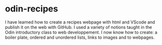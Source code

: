 # odin-recipes
I have learned how to create a recipes webpage with html and VScode and publish it on the web with GitHub.
I used a variety of notions taught in the Odin introductory class to web developpement.
I now know how to create: a boiler plate, ordered and unordered lists, links to images and to webpages.